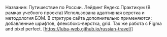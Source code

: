 Название: Путишествие по России.
Лейдинг Яндекс.Практикум (В рамках учебного проекта)
Использована адаптивная верстка и методология БЭМ.
В стрктуре сайта дополнительно применяются: добавленние шрифтов, флексбокс-верстка, grid.
Так же работа с Figma and pixel perfect.
[https://luba-web.github.io/russian-travel/]
